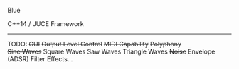 Blue

C++14 / JUCE Framework
* * *
TODO:
~~GUI~~
~~Output Level Control~~
~~MIDI Capability~~
~~Polyphony~~	
~~Sine Waves~~
Square Waves
Saw Waves
Triangle Waves
~~Noise~~
Envelope (ADSR)
Filter
Effects...
	